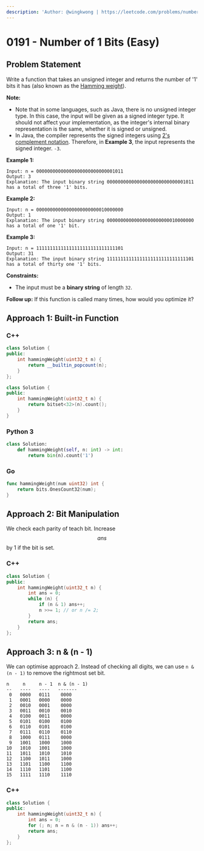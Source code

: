 ```yaml
---
description: 'Author: @wingkwong | https://leetcode.com/problems/number-of-1-bits/'
---
```


# 0191 - Number of 1 Bits (Easy)

## Problem Statement

Write a function that takes an unsigned integer and returns the number of '1' bits it has (also known as the [Hamming weight](http://en.wikipedia.org/wiki/Hamming_weight)).

**Note:**

* Note that in some languages, such as Java, there is no unsigned integer type. In this case, the input will be given as a signed integer type. It should not affect your implementation, as the integer's internal binary representation is the same, whether it is signed or unsigned.
* In Java, the compiler represents the signed integers using [2's complement notation](https://en.wikipedia.org/wiki/Two's_complement). Therefore, in **Example 3**, the input represents the signed integer. `-3`.



**Example 1:**

```
Input: n = 00000000000000000000000000001011
Output: 3
Explanation: The input binary string 00000000000000000000000000001011 has a total of three '1' bits.
```

**Example 2:**

```
Input: n = 00000000000000000000000010000000
Output: 1
Explanation: The input binary string 00000000000000000000000010000000 has a total of one '1' bit.
```

**Example 3:**

```
Input: n = 11111111111111111111111111111101
Output: 31
Explanation: The input binary string 11111111111111111111111111111101 has a total of thirty one '1' bits. 
```

**Constraints:**

* The input must be a **binary string** of length `32`.

**Follow up:** If this function is called many times, how would you optimize it?

## Approach 1: Built-in Function

### C++

```cpp
class Solution {
public:
    int hammingWeight(uint32_t n) {
        return __builtin_popcount(n);
    }
};
```

```cpp
class Solution {
public:
    int hammingWeight(uint32_t n) {
        return bitset<32>(n).count();
    }
}
```

### Python 3

```python
class Solution:
    def hammingWeight(self, n: int) -> int:
        return bin(n).count('1')
```

### Go

```go
func hammingWeight(num uint32) int {
    return bits.OnesCount32(num);
}
```

## Approach 2: Bit Manipulation

We check each parity of teach bit. Increase $$ans$$ by 1 if the bit is set.

### C++

```cpp
class Solution {
public:
    int hammingWeight(uint32_t n) {
        int ans = 0;
        while (n) {
            if (n & 1) ans++;
            n >>= 1; // or n /= 2;
        }
        return ans;
    }
};
```

## Approach 3: n & (n - 1)

We can optimise approach 2. Instead of checking all digits, we can use `n & (n - 1)` to remove the rightmost set bit.

```
n     n     n - 1  n & (n - 1)
--   ----   ----   -------
 0   0000   0111    0000
 1   0001   0000    0000
 2   0010   0001    0000
 3   0011   0010    0010
 4   0100   0011    0000
 5   0101   0100    0100
 6   0110   0101    0100
 7   0111   0110    0110
 8   1000   0111    0000 
 9   1001   1000    1000
10   1010   1001    1000
11   1011   1010    1010
12   1100   1011    1000
13   1101   1100    1100
14   1110   1101    1100
15   1111   1110    1110
```

### C++

```cpp
class Solution {
public:
    int hammingWeight(uint32_t n) {
        int ans = 0;
        for (; n; n = n & (n - 1)) ans++;
        return ans;
    }
};
```
